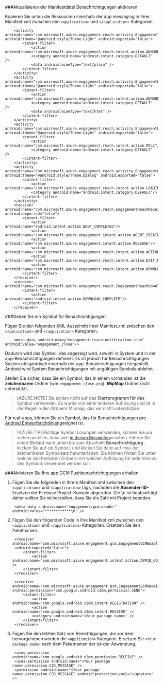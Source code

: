 
###<a name="update-manifest-file-to-enable-notifications"></a>Aktualisieren der Manifestdatei Benachrichtigungen aktivieren

Kopieren Sie unten die Ressourcen innerhalb der app messaging in Ihrer Manifest.xml zwischen den `<application>` und `</application>` Kategorien.

        <activity android:name="com.microsoft.azure.engagement.reach.activity.EngagementTextAnnouncementActivity" android:theme="@android:style/Theme.Light" android:exported="false">
            <intent-filter>
                <action android:name="com.microsoft.azure.engagement.reach.intent.action.ANNOUNCEMENT"/>
                <category android:name="android.intent.category.DEFAULT" />
                <data android:mimeType="text/plain" />
            </intent-filter>
        </activity>
        <activity android:name="com.microsoft.azure.engagement.reach.activity.EngagementWebAnnouncementActivity" android:theme="@android:style/Theme.Light" android:exported="false">
            <intent-filter>
                <action android:name="com.microsoft.azure.engagement.reach.intent.action.ANNOUNCEMENT"/>
                <category android:name="android.intent.category.DEFAULT" />
                <data android:mimeType="text/html" />
            </intent-filter>
        </activity>
        <activity android:name="com.microsoft.azure.engagement.reach.activity.EngagementPollActivity" android:theme="@android:style/Theme.Light" android:exported="false">
            <intent-filter>
                <action android:name="com.microsoft.azure.engagement.reach.intent.action.POLL"/>
                <category android:name="android.intent.category.DEFAULT" />
            </intent-filter>
        </activity>
        <activity android:name="com.microsoft.azure.engagement.reach.activity.EngagementLoadingActivity" android:theme="@android:style/Theme.Dialog" android:exported="false">
            <intent-filter>
                <action android:name="com.microsoft.azure.engagement.reach.intent.action.LOADING"/>
                <category android:name="android.intent.category.DEFAULT"/>
            </intent-filter>
        </activity>
        <receiver android:name="com.microsoft.azure.engagement.reach.EngagementReachReceiver" android:exported="false">
            <intent-filter>
                <action android:name="android.intent.action.BOOT_COMPLETED"/>
                <action android:name="com.microsoft.azure.engagement.intent.action.AGENT_CREATED"/>
                <action android:name="com.microsoft.azure.engagement.intent.action.MESSAGE"/>
                <action android:name="com.microsoft.azure.engagement.reach.intent.action.ACTION_NOTIFICATION"/>
                <action android:name="com.microsoft.azure.engagement.reach.intent.action.EXIT_NOTIFICATION"/>
                <action android:name="com.microsoft.azure.engagement.reach.intent.action.DOWNLOAD_TIMEOUT"/>
            </intent-filter>
        </receiver>
        <receiver android:name="com.microsoft.azure.engagement.reach.EngagementReachDownloadReceiver">
            <intent-filter>
                <action android:name="android.intent.action.DOWNLOAD_COMPLETE"/>
            </intent-filter>
        </receiver>

###<a name="specify-an-icon-for-notifications"></a>Geben Sie ein Symbol für Benachrichtigungen

Fügen Sie den folgenden XML-Ausschnitt Ihrer Manifest.xml zwischen den `<application>` und `</application>` Kategorien.

        <meta-data android:name="engagement:reach:notification:icon" android:value="engagement_close"/>

Dadurch wird das Symbol, das angezeigt wird, sowohl in System und in der app-Benachrichtigungen definiert. Es ist jedoch für Benachrichtigungen System obligatorisch innerhalb der app-Benachrichtigungen freigestellt. Android wird System Benachrichtigungen mit ungültigen Symbole ablehnt.

Stellen Sie sicher, dass Sie ein Symbol, das in einem vorhanden ist die **zeichenbaren** Ordner (wie ``engagement_close.png``). **MipMap** Ordner nicht unterstützt.

>[AZURE.NOTE] Sie sollten nicht auf das **Startprogramm für das** Symbol verwenden. Es wurde von einer anderen Auflösung und ist in der Regel in den Ordnern Mipmap, das wir nicht unterstützen.

Für real-apps, können Sie ein Symbol, das für Benachrichtigungen pro [Android Entwurfsrichtlinien](http://developer.android.com/design/patterns/notifications.html)geeignet ist.

>[AZURE.TIP] Richtige Symbol Lösungen verwenden, können Sie um sicherzustellen, dass sich [in diesen Beispielen](https://www.google.com/design/icons)ansehen.
Führen Sie einen Bildlauf nach unten bis zum Abschnitt **Benachrichtigung** , klicken Sie auf ein Symbol, und klicken Sie dann auf `PNGS` der zeichenbaren Symbolsatz herunterladen. Sie können finden Sie unter welche zeichenbaren Ordnern mit welcher Auflösung für jede Version des Symbols verwendet werden soll.

###<a name="enable-your-app-to-receive-gcm-push-notifications"></a>Aktivieren Sie Ihre app GCM Pushbenachrichtigungen erhalten

1. Fügen Sie die folgenden in Ihrem Manifest.xml zwischen den `<application>` und `</application>` tags, nachdem die **Absender-ID-** Ersetzen der Firebase Project-Konsole abgerufen. Die \n ist beabsichtigt daher sollten Sie sicherstellen, dass Sie die Zahl mit Project beenden.

        <meta-data android:name="engagement:gcm:sender" android:value="************\n" />

2. Fügen Sie den folgenden Code in Ihre Manifest.xml zwischen den `<application>` und `</application>` Kategorien. Ersetzen Sie den Paketnamen <Your package name>.

        <receiver android:name="com.microsoft.azure.engagement.gcm.EngagementGCMEnabler"
        android:exported="false">
            <intent-filter>
                <action android:name="com.microsoft.azure.engagement.intent.action.APPID_GOT" />
            </intent-filter>
        </receiver>

        <receiver android:name="com.microsoft.azure.engagement.gcm.EngagementGCMReceiver" android:permission="com.google.android.c2dm.permission.SEND">
            <intent-filter>
                <action android:name="com.google.android.c2dm.intent.REGISTRATION" />
                <action android:name="com.google.android.c2dm.intent.RECEIVE" />
                <category android:name="<Your package name>" />
            </intent-filter>
        </receiver>

3. Fügen Sie den letzten Satz von Berechtigungen, die vor dem hervorgehoben werden die `<application>` Kategorie. Ersetzen Sie `<Your package name>` nach dem Paketnamen der ist-der Anwendung.

        <uses-permission android:name="com.google.android.c2dm.permission.RECEIVE" />
        <uses-permission android:name="<Your package name>.permission.C2D_MESSAGE" />
        <permission android:name="<Your package name>.permission.C2D_MESSAGE" android:protectionLevel="signature" />




